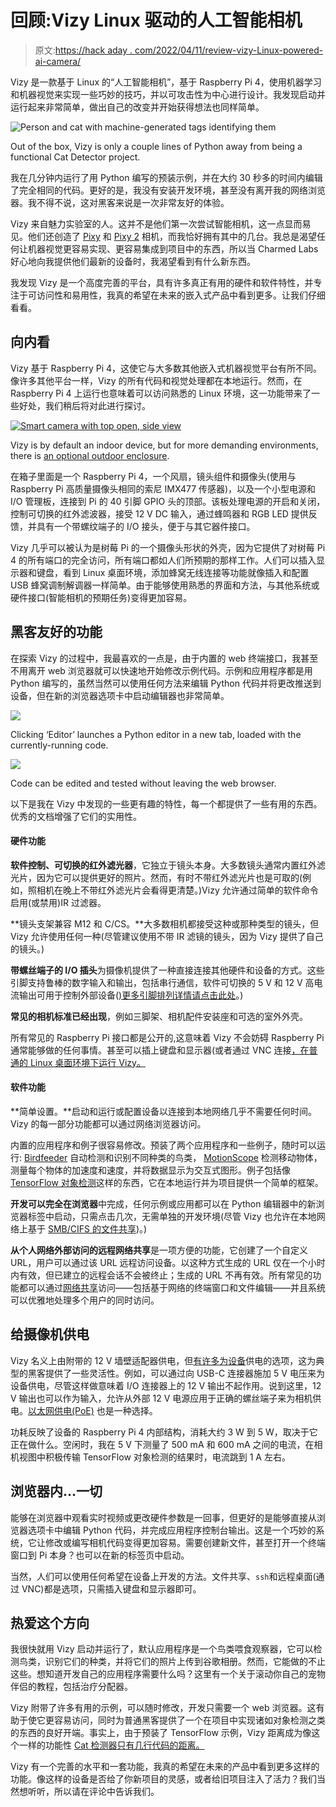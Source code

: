 # 回顾:Vizy Linux 驱动的人工智能相机

> 原文:[https://hack aday . com/2022/04/11/review-vizy-Linux-powered-ai-camera/](https://hackaday.com/2022/04/11/review-vizy-linux-powered-ai-camera/)

Vizy 是一款基于 Linux 的“人工智能相机”，基于 Raspberry Pi 4，使用机器学习和机器视觉来实现一些巧妙的技巧，并以可攻击性为中心进行设计。我发现启动并运行起来非常简单，做出自己的改变并开始获得想法也同样简单。

![Person and cat with machine-generated tags identifying them](../Images/722160772c9b50115734bc53aa33a61e.png)

Out of the box, Vizy is only a couple lines of Python away from being a functional Cat Detector project.

我在几分钟内运行了用 Python 编写的预装示例，并在大约 30 秒多的时间内编辑了完全相同的代码。更好的是，我没有安装开发环境，甚至没有离开我的网络浏览器。我不得不说，这对黑客来说是一次非常友好的体验。

Vizy 来自魅力实验室的人。这并不是他们第一次尝试智能相机，这一点显而易见。他们还创造了 [Pixy](https://hackaday.com/2013/08/21/a-fast-and-easy-to-use-vision-sensor/) 和 [Pixy 2](https://hackaday.com/2018/11/09/pixy2-is-super-vision-for-arduino-or-raspberry-pi/) 相机，而我恰好拥有其中的几台。我总是渴望任何让机器视觉更容易实现、更容易集成到项目中的东西，所以当 Charmed Labs 好心地向我提供他们最新的设备时，我渴望看到有什么新东西。

我发现 Vizy 是一个高度完善的平台，具有许多真正有用的硬件和软件特性，并专注于可访问性和易用性，我真的希望在未来的嵌入式产品中看到更多。让我们仔细看看。

## 向内看

Vizy 基于 Raspberry Pi 4，这使它与大多数其他嵌入式机器视觉平台有所不同。像许多其他平台一样，Vizy 的所有代码和视觉处理都在本地运行。然而，在 Raspberry Pi 4 上运行也意味着可以访问熟悉的 Linux 环境，这一功能带来了一些好处，我们稍后将对此进行探讨。

[![Smart camera with top open, side view](../Images/52c4d8e327efe5123a6c0096c2dad0e5.png)](https://hackaday.com/wp-content/uploads/2022/03/Vizy-camera-open.jpg)

Vizy is by default an indoor device, but for more demanding environments, there is [an optional outdoor enclosure](https://docs.vizycam.com/doku.php?id=wiki:outdoor_enclosure_getting_started).

在箱子里面是一个 Raspberry Pi 4，一个风扇，镜头组件和摄像头(使用与 Raspberry Pi 高质量摄像头相同的索尼 IMX477 传感器)，以及一个小型电源和 I/O 管理板，连接到 Pi 的 40 引脚 GPIO 头的顶部。该板处理电源的开启和关闭，控制可切换的红外滤波器，接受 12 V DC 输入，通过蜂鸣器和 RGB LED 提供反馈，并具有一个带螺纹端子的 I/O 接头，便于与其它器件接口。

Vizy 几乎可以被认为是树莓 Pi 的一个摄像头形状的外壳，因为它提供了对树莓 Pi 4 的所有端口的完全访问，所有端口都如人们所预期的那样工作。人们可以插入显示器和键盘，看到 Linux 桌面环境，添加蜂窝无线连接等功能就像插入和配置 USB 蜂窝调制解调器一样简单。由于能够使用熟悉的界面和方法，与其他系统或硬件接口(智能相机的预期任务)变得更加容易。

## 黑客友好的功能

在探索 Vizy 的过程中，我最喜欢的一点是，由于内置的 web 终端接口，我甚至不用离开 web 浏览器就可以快速地开始修改示例代码。示例和应用程序都是用 Python 编写的，虽然当然可以使用任何方法来编辑 Python 代码并将更改推送到设备，但在新的浏览器选项卡中启动编辑器也非常简单。

[![](../Images/1d351bcf1e3f83ab306a4007747b8973.png)](https://hackaday.com/2022/04/11/review-vizy-linux-powered-ai-camera/edit-the-current-code-with-a-click/)

Clicking ‘Editor’ launches a Python editor in a new tab, loaded with the currently-running code.

[![](../Images/4f59a2b6f6b7b9803870429bb6dd9bd4.png)](https://hackaday.com/2022/04/11/review-vizy-linux-powered-ai-camera/browser-based-python-editor/)

Code can be edited and tested without leaving the web browser.

以下是我在 Vizy 中发现的一些更有趣的特性，每一个都提供了一些有用的东西。优秀的文档增强了它们的实用性。

#### 硬件功能

**软件控制、可切换的红外滤光器**，它独立于镜头本身。大多数镜头通常内置红外滤光片，因为它可以提供更好的照片。然而，有时不带红外滤光片也是可取的(例如，照相机在晚上不带红外滤光片会看得更清楚。)Vizy 允许通过简单的软件命令启用(或禁用)IR 过滤器。

**镜头支架兼容 M12 和 C/CS。**大多数相机都接受这种或那种类型的镜头，但 Vizy 允许使用任何一种(尽管建议使用不带 IR 滤镜的镜头，因为 Vizy 提供了自己的镜头。)

**带螺丝端子的 I/O 插头**为摄像机提供了一种直接连接其他硬件和设备的方式。这些引脚支持鲁棒的数字输入和输出，包括串行通信，软件可切换的 5 V 和 12 V 高电流输出可用于控制外部设备([)更多引脚排列详情请点击此处](https://docs.vizycam.com/doku.php?id=wiki:pinouts)。)

**常见的相机标准已经出现**，例如三脚架、相机配件安装座和可选的室外外壳。

所有常见的 Raspberry Pi 接口都是公开的,这意味着 Vizy 不会妨碍 Raspberry Pi 通常能够做的任何事情。甚至可以插上键盘和显示器(或者通过 VNC 连接[，在普通的 Linux 桌面环境下运行 Vizy。](https://docs.vizycam.com/doku.php?id=wiki:connect_over_vnc)

#### 软件功能

**简单设置。**启动和运行或配置设备以连接到本地网络几乎不需要任何时间。Vizy 的每一部分功能都可以通过网络浏览器访问。

内置的应用程序和例子很容易修改。预装了两个应用程序和一些例子，随时可以运行: [Birdfeeder](https://docs.vizycam.com/doku.php?id=wiki:birdfeeder_app) 自动检测和识别不同种类的鸟类， [MotionScope](https://docs.vizycam.com/doku.php?id=wiki:motionscope_app) 检测移动物体，测量每个物体的加速度和速度，并将数据显示为交互式图形。例子包括像 [TensorFlow 对象检测](https://www.tensorflow.org/hub/tutorials/object_detection)这样的东西，它在本地运行并为项目提供一个简单的框架。

**开发可以完全在浏览器**中完成，任何示例或应用都可以在 Python 编辑器中的新浏览器标签中启动，只需点击几次，无需单独的开发环境(尽管 Vizy 也允许在本地网络上基于 [SMB/CIFS 的文件共享](https://docs.vizycam.com/doku.php?id=wiki:file_access))。)

**从个人网络外部访问的远程网络共享**是一项方便的功能，它创建了一个自定义 URL，用户可以通过该 URL 远程访问设备。以这种方式生成的 URL 仅在一个小时内有效，但已建立的远程会话不会被终止；生成的 URL 不再有效。所有常见的功能都可以通过[网络共享](https://docs.vizycam.com/doku.php?id=wiki:remote)访问——包括基于网络的终端窗口和文件编辑——并且系统可以优雅地处理多个用户的同时访问。

## 给摄像机供电

Vizy 名义上由附带的 12 V 墙壁适配器供电，但[有许多为设备](https://docs.vizycam.com/doku.php?id=wiki:powering_vizy)供电的选项，这为典型的黑客提供了一些灵活性。例如，可以通过向 USB-C 连接器施加 5 V 电压来为设备供电，尽管这样做意味着 I/O 连接器上的 12 V 输出不起作用。说到这里，12 V 输出也可以作为输入，允许从外部 12 V 电源应用于正确的螺丝端子来为相机供电。[以太网供电(PoE)](https://docs.vizycam.com/doku.php?id=wiki:poe_getting_started) 也是一种选择。

功耗反映了设备的 Raspberry Pi 4 内部结构，消耗大约 3 W 到 5 W，取决于它正在做什么。空闲时，我在 5 V 下测量了 500 mA 和 600 mA 之间的电流，在相机视图中积极传输 TensorFlow 对象检测的结果时，电流跳到 1 A 左右。

## 浏览器内…一切

能够在浏览器中观看实时视频或更改硬件参数是一回事，但更好的是能够直接从浏览器选项卡中编辑 Python 代码，并完成应用程序控制台输出。这是一个巧妙的系统，它让修改或编写相机代码变得更加容易。需要创建新文件，甚至打开一个终端窗口到 Pi 本身？也可以在新的标签页中启动。

当然，人们可以使用任何希望在设备上开发的方法。文件共享、`ssh`和远程桌面(通过 VNC)都是选项，只需插入键盘和显示器即可。

## 热爱这个方向

我很快就用 Vizy 启动并运行了，默认应用程序是一个鸟类喂食观察器，它可以检测鸟类，识别它们的种类，并将它们的照片上传到谷歌相册。然而，它能做的不止这些。想知道开发自己的应用程序需要什么吗？这里有一个关于滚动你自己的宠物伴侣的教程，包括治疗分配器。

Vizy 附带了许多有用的示例，可以随时修改，开发只需要一个 web 浏览器。这有助于使它更容易访问，同时为普通黑客提供了一个在项目中实现诸如对象检测之类的东西的良好开端。事实上，由于预装了 TensorFlow 示例，Vizy 距离成为像这个一样的功能性 [Cat 检测器只有几行代码的距离。](https://hackaday.com/2021/03/06/is-that-a-cat-or-not/)

Vizy 有一个完善的水平和一套功能，我真的希望在未来的产品中看到更多这样的功能。像这样的设备是否给了你新项目的灵感，或者给旧项目注入了活力？我们当然想听听，所以请在评论中告诉我们。
